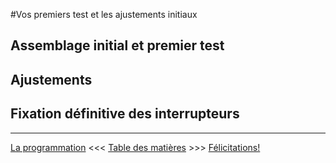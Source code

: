 #Vos premiers test et les ajustements initiaux

## Assemblage initial et premier test

## Ajustements

## Fixation définitive des interrupteurs
---
[La programmation](07_Programmation.md)  <<<  [Table des matières](README.md)   >>>  [Félicitations!](09_Felicitations.md)



